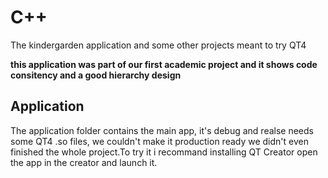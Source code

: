 # C++
The kindergarden application and some other projects meant to try QT4


**this application was part of our first academic project and it shows code consitency and a good hierarchy design**


## Application
The application folder contains the main app, it's debug and realse needs some QT4 .so files,
we couldn't make it production ready we didn't even finished the whole project.To try it i recommand installing QT Creator open the app in the creator and launch it.


